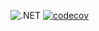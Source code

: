 ![.NET](https://github.com/DMak80/Actions/actions/workflows/dotnet.yml/badge.svg)
[![codecov](https://codecov.io/gh/DMak80/Actions/branch/HW12/graph/badge.svg?token=AJ1EHK3XZH)](https://codecov.io/gh/DMak80/Actions)
